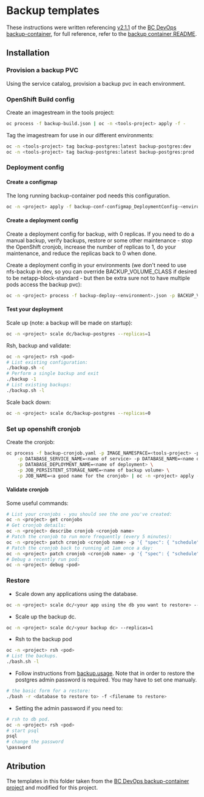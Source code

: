 # Backup templates

These instructions were written referencing [v2.1.1](https://github.com/BCDevOps/backup-container/releases/tag/2.1.1) of the [BC DevOps backup-container](https://github.com/BCDevOps/backup-container), for full reference, refer to the [backup container README](https://github.com/BCDevOps/backup-container/blob/master/README.md).

## Installation

### Provision a backup PVC

Using the service catalog, provision a backup pvc in each environment.

### OpenShift Build config

Create an imagestream in the tools project:

```bash
oc process -f backup-build.json | oc -n <tools-project> apply -f -
```

Tag the imagestream for use in our different environments:

```bash
oc -n <tools-project> tag backup-postgres:latest backup-postgres:dev
oc -n <tools-project> tag backup-postgres:latest backup-postgres:prod
```

### Deployment config

#### Create a configmap

The long running backup-container pod needs this configuration.

```bash
oc -n <project> apply -f backup-conf-configmap_DeploymentConfig-<environment>.json
```

#### Create a deployment config

Create a deployment config for backup, with 0 replicas. If you need to do a manual backup, verify
backups, restore or some other maintenance - stop the OpenShift cronjob, increase the number of replicas
to 1, do your maintenance, and reduce the replicas back to 0 when done.

Create a deployment config in your environments (we don't need to use nfs-backup in dev, so you
can override BACKUP_VOLUME_CLASS if desired to be netapp-block-standard - but then be extra sure not to have
multiple pods access the backup pvc):

```bash
oc -n <project> process -f backup-deploy-<environment>.json -p BACKUP_VOLUME_NAME=<backup volume name> | oc -n <project> apply -f -
```

#### Test your deployment

Scale up (note: a backup will be made on startup):

```bash
oc -n <project> scale dc/backup-postgres --replicas=1
```

Rsh, backup and validate:

```bash
oc -n <project> rsh <pod>
# List existing configuration:
./backup.sh -c
# Perform a single backup and exit
./backup -1
# List existing backups:
./backup.sh -l
```

Scale back down:

```bash
oc -n <project> scale dc/backup-postgres --replicas=0
```

### Set up openshift cronjob

Create the cronjob:

```bash
oc process -f backup-cronjob.yaml -p IMAGE_NAMESPACE=<tools-project> -p TAG_NAME=<dev/prod> \
    -p DATABASE_SERVICE_NAME=<name of service> -p DATABASE_NAME=<name of database> \
    -p DATABASE_DEPLOYMENT_NAME=<name of deployment> \
    -p JOB_PERSISTENT_STORAGE_NAME=<name of backup volume> \
    -p JOB_NAME=<a good name for the cronjob> | oc -n <project> apply -f -
```

#### Validate cronjob

Some useful commands:

```bash
# List your cronjobs - you should see the one you've created:
oc -n <project> get cronjobs
# Get cronjob details:
oc -n <project> describe cronjob <cronjob name>
# Patch the cronjob to run more frequently (every 5 minutes):
oc -n <project> patch cronjob <cronjob name> -p '{ "spec": { "schedule": "*/5 * * * *" } }'
# Patch the cronjob back to running at 1am once a day:
oc -n <project> patch cronjob <cronjob name> -p '{ "spec": { "schedule": "0 1 * * *" } }'
# Debug a recently run pod:
oc -n <project> debug <pod>
```

### Restore

- Scale down any applications using the database.

```bash
oc -n <project> scale dc/<your app using the db you want to restore> --replicas=0
```

- Scale up the backup dc.

```bash
oc -n <project> scale dc/<your backup dc> --replicas=1
```

- Rsh to the backup pod

```bash
oc -n <project> rsh <pod>
# List the backups.
./bash.sh -l
```

- Follow instructions from [backup.usage](https://github.com/BCDevOps/backup-container/blob/master/docker/backup.usage). Note that in order to restore the postgres admin password is required. You may have to set one manualy.

```bash
# the basic form for a restore:
./bash -r <database to restore to> -f <filename to restore>
```

- Setting the admin password if you need to:

```bash
# rsh to db pod.
oc -n <project> rsh <pod>
# start psql
psql
# change the password
\password
```

## Atribution

The templates in this folder taken from the [BC DevOps backup-container project](https://github.com/BCDevOps/backup-container) and modified for this project.
